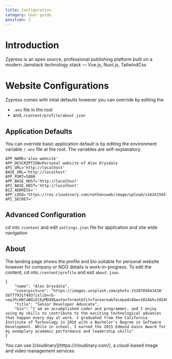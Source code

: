 ```yaml
---
title: Configuration
category: User guide
position: 2
---
```


# Introduction
Zypress is an open source, professional publishing platform built on a modern Jamstack technology stack — Vue.js, Nuxt.js, TailwindCss

# Website Configurations 

Zypress comes with intial defaults however you can override by editing the 

* `.env` file in the root
* and, `/content/profile/about.json`

## Application Defaults

You can override basic application default is by editing the environment variable `/.env` file at the root. The variables are self-explanatory.

```
APP_NAME='alex-website'
APP_DESCRIPTION=Personal website of Alex Drysdale
API_URL='http://localhost'
BASE_URL='http://localhost'
APP_PORT=5000
APP_BASE_HOST='http://localhost'
API_BASE_HOST='http://localhost'
BIZ_ADDRESS=''
APP_LOGO='https://res.cloudinary.com/nathansweb/image/upload/v1624156571/logos/0001_xwkovt.svg'
API_SECRET=''
```

## Advanced Configuration

cd into `/content` and edit `settings.json` file for application and site wide navigation

## About

The landing page shows the profile and bio suitable for personal website however for company or NGO details is work-in-progress. To edit the content, cd into `/content/profile` and esit  `about.json`.

```
{
    "name": "Alex Drysdale",
    "coverpicture": "https://images.unsplash.com/photo-1520785643438-5bf77931f493?ixlib=rb-=eyJhcHBfaWQiOjEyMDd9&auto=format&fit=facearea&facepad=8&w=1024&h=1024&q=80",
    "title": "Senior Developer Advocate",
    "bio": "I am an accomplished coder and programmer, and I enjoy using my skills to contribute to the exciting technological advances that happen every day at work. I graduated from the California Institute of Technology in 2016 with a Bachelor's Degree in Software Development. While in school, I earned the 2015 Edmund Gains Award for my exemplary academic performance and leadership skills"
}

```
<alert>
You can use [cloudinary](https://cloudinary.com/), a cloud-based image and video management services
</alert>

